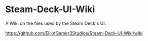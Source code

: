 # Steam-Deck-UI-Wiki
A Wiki on the files used by the Steam Deck's UI.

https://github.com/ElliotGamer3Studios/Steam-Deck-UI-Wiki/wiki
